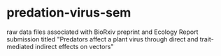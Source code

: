# predation-virus-sem
raw data files associated with BioRxiv preprint and Ecology Report submission titled "Predators affect a plant virus through direct and trait-mediated indirect effects on vectors"
